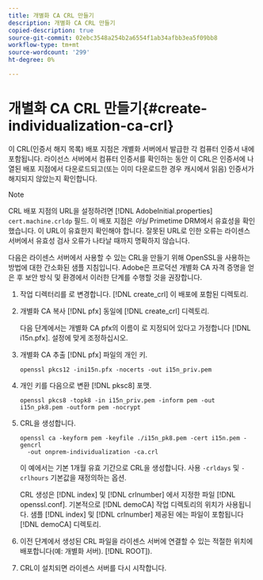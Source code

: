 ```yaml
---
title: 개별화 CA CRL 만들기
description: 개별화 CA CRL 만들기
copied-description: true
source-git-commit: 02ebc3548a254b2a6554f1ab34afbb3ea5f09bb8
workflow-type: tm+mt
source-wordcount: '299'
ht-degree: 0%

---
```


# 개별화 CA CRL 만들기{#create-individualization-ca-crl}

이 CRL(인증서 해지 목록) 배포 지점은 개별화 서버에서 발급한 각 컴퓨터 인증서 내에 포함됩니다. 라이선스 서버에서 컴퓨터 인증서를 확인하는 동안 이 CRL은 인증서에 나열된 배포 지점에서 다운로드되고(또는 이미 다운로드한 경우 캐시에서 읽음) 인증서가 해지되지 않았는지 확인합니다.

>[!NOTE]
>
>CRL 배포 지점의 URL을 설정하려면 [!DNL AdobeInitial.properties] `cert.machine.crldp` 필드. 이 배포 지점은 *아님* Primetime DRM에서 유효성을 확인했습니다. 이 URL이 유효한지 확인해야 합니다. 잘못된 URL로 인한 오류는 라이센스 서버에서 유효성 검사 오류가 나타날 때까지 명확하지 않습니다.

다음은 라이센스 서버에서 사용할 수 있는 CRL을 만들기 위해 OpenSSL을 사용하는 방법에 대한 간소화된 샘플 지침입니다. Adobe은 프로덕션 개별화 CA 자격 증명을 얻은 후 보안 방식 및 환경에서 이러한 단계를 수행할 것을 권장합니다.

1. 작업 디렉터리를 로 변경합니다. [!DNL create_crl] 이 배포에 포함된 디렉토리.
1. 개별화 CA 복사 [!DNL pfx] 동일에 [!DNL create_crl] 디렉토리.

   다음 단계에서는 개별화 CA pfx의 이름이 로 지정되어 있다고 가정합니다 [!DNL i15n.pfx]. 설정에 맞게 조정하십시오.
1. 개별화 CA 추출 [!DNL pfx] 파일의 개인 키.

   ```
   openssl pkcs12 -ini15n.pfx -nocerts -out i15n_priv.pem
   ```

1. 개인 키를 다음으로 변환 [!DNL pksc8] 포맷.

   ```
   openssl pkcs8 -topk8 -in i15n_priv.pem -inform pem -out i15n_pk8.pem -outform pem -nocrypt
   ```

1. CRL을 생성합니다.

   ```
   openssl ca -keyform pem -keyfile ./i15n_pk8.pem -cert i15n.pem -gencrl  
     -out onprem-individualization -ca.crl
   ```

   이 예에서는 기본 1개월 유효 기간으로 CRL을 생성합니다. 사용 `-crldays` 및 `-crlhours` 기본값을 재정의하는 옵션.

   CRL 생성은 [!DNL index] 및 [!DNL crlnumber] 에서 지정한 파일 [!DNL openssl.conf]. 기본적으로 [!DNL demoCA] 작업 디렉토리의 위치가 사용됩니다. 샘플 [!DNL index] 및 [!DNL crlnumber] 제공된 에는 파일이 포함됩니다 [!DNL demoCA] 디렉토리.

1. 이전 단계에서 생성된 CRL 파일을 라이센스 서버에 연결할 수 있는 적절한 위치에 배포합니다(예: 개별화 서버). [!DNL ROOT]).
1. CRL이 설치되면 라이센스 서버를 다시 시작합니다.
